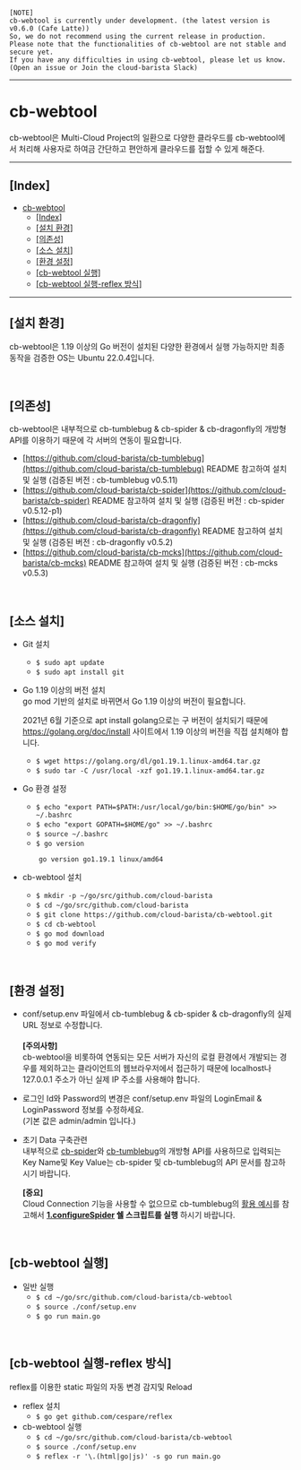 ```
[NOTE]
cb-webtool is currently under development. (the latest version is v0.6.0 (Cafe Latte))
So, we do not recommend using the current release in production.
Please note that the functionalities of cb-webtool are not stable and secure yet.
If you have any difficulties in using cb-webtool, please let us know.
(Open an issue or Join the cloud-barista Slack)
```
***

cb-webtool
==========
cb-webtool은 Multi-Cloud Project의 일환으로 다양한 클라우드를 cb-webtool에서 처리해 사용자로 하여금 간단하고 편안하게 클라우드를 접할 수 있게 해준다.
***
## [Index]
- [cb-webtool](#cb-webtool)
  - [[Index]](#index)
  - [[설치 환경]](#설치-환경)
  - [[의존성]](#의존성)
  - [[소스 설치]](#소스-설치)
  - [[환경 설정]](#환경-설정)
  - [[cb-webtool 실행]](#cb-webtool-실행)
  - [[cb-webtool 실행-reflex 방식]](#cb-webtool-실행-reflex-방식)
***
## [설치 환경]
cb-webtool은 1.19 이상의 Go 버전이 설치된 다양한 환경에서 실행 가능하지만 최종 동작을 검증한 OS는 Ubuntu 22.0.4입니다.

<br>

## [의존성]
cb-webtool은 내부적으로 cb-tumblebug & cb-spider & cb-dragonfly의 개방형 API를 이용하기 때문에 각 서버의 연동이 필요합니다.<br>
- [https://github.com/cloud-barista/cb-tumblebug](https://github.com/cloud-barista/cb-tumblebug) README 참고하여 설치 및 실행 (검증된 버전 : cb-tumblebug v0.5.11)
- [https://github.com/cloud-barista/cb-spider](https://github.com/cloud-barista/cb-spider) README 참고하여 설치 및 실행 (검증된 버전 : cb-spider v0.5.12-p1)
- [https://github.com/cloud-barista/cb-dragonfly](https://github.com/cloud-barista/cb-dragonfly) README 참고하여 설치 및 실행 (검증된 버전 : cb-dragonfly v0.5.2)
- [https://github.com/cloud-barista/cb-mcks](https://github.com/cloud-barista/cb-mcks) README 참고하여 설치 및 실행 (검증된 버전 : cb-mcks v0.5.3)

<br>

## [소스 설치]
- Git 설치
  - `$ sudo apt update`
  - `$ sudo apt install git`

- Go 1.19 이상의 버전 설치<br>
  go mod 기반의 설치로 바뀌면서 Go 1.19 이상의 버전이 필요합니다.<br>

  2021년 6월 기준으로 apt install golang으로는 구 버전이 설치되기 때문에 https://golang.org/doc/install 사이트에서 1.19 이상의 버전을 직접 설치해야 합니다.<br>
  - `$ wget https://golang.org/dl/go1.19.1.linux-amd64.tar.gz`
  - `$ sudo tar -C /usr/local -xzf go1.19.1.linux-amd64.tar.gz`

- Go 환경 설정  
  - `$ echo "export PATH=$PATH:/usr/local/go/bin:$HOME/go/bin" >> ~/.bashrc`
  - `$ echo "export GOPATH=$HOME/go" >> ~/.bashrc`
  - `$ source ~/.bashrc`
  - `$ go version`
  ```
      go version go1.19.1 linux/amd64
  ```

 - cb-webtool 설치
   - `$ mkdir -p ~/go/src/github.com/cloud-barista`
   - `$ cd ~/go/src/github.com/cloud-barista`
   - `$ git clone https://github.com/cloud-barista/cb-webtool.git`
   - `$ cd cb-webtool`
   - `$ go mod download`
   - `$ go mod verify`

<br>

## [환경 설정]
   - conf/setup.env 파일에서 cb-tumblebug & cb-spider & cb-dragonfly의 실제 URL 정보로 수정합니다.<br><br>
     **[주의사항]**<br> cb-webtool을 비롯하여 연동되는 모든 서버가 자신의 로컬 환경에서 개발되는 경우를 제외하고는 클라이언트의 웹브라우저에서 접근하기 때문에 localhost나 127.0.0.1 주소가 아닌 실제 IP 주소를 사용해야 합니다.

   - 로그인 Id와 Password의 변경은 conf/setup.env 파일의 LoginEmail & LoginPassword 정보를 수정하세요.<br>
     (기본 값은 admin/admin 입니다.)

   - 초기 Data 구축관련<br>
     내부적으로 [cb-spider](https://github.com/cloud-barista/cb-spider)와 [cb-tumblebug](https://github.com/cloud-barista/cb-tumblebug)의 개방형 API를 사용하므로 입력되는 Key Name및 Key Value는 cb-spider 및 cb-tumblebug의 API 문서를 참고하시기 바랍니다.<br>

     **[중요]**<br>
     Cloud Connection 기능을 사용할 수 없으므로 cb-tumblebug의 [활용 예시](https://github.com/cloud-barista/cb-spider#%ED%99%9C%EC%9A%A9-%EC%98%88%EC%8B%9C_)를 참고해서 **[1.configureSpider](https://github.com/cloud-barista/cb-tumblebug#1-%ED%81%B4%EB%9D%BC%EC%9A%B0%EB%93%9C%EC%A0%95%EB%B3%B4-namespace-mcir-mcis-%EB%93%B1-%EA%B0%9C%EB%B3%84-%EC%A0%9C%EC%96%B4-%EC%8B%9C%ED%97%98) 쉘 스크립트를 실행** 하시기 바랍니다.

<br>

## [cb-webtool 실행]
  - 일반 실행 
    - `$ cd ~/go/src/github.com/cloud-barista/cb-webtool`
    - `$ source ./conf/setup.env`
    - `$ go run main.go`
  
<br>

## [cb-webtool 실행-reflex 방식]
reflex를 이용한 static 파일의 자동 변경 감지및 Reload
  - reflex 설치
    - `$ go get github.com/cespare/reflex`
  - cb-webtool 실행
    - `$ cd ~/go/src/github.com/cloud-barista/cb-webtool`
    - `$ source ./conf/setup.env`
    - `$ reflex -r '\.(html|go|js)' -s go run main.go`
